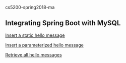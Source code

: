 cs5200-spring2018-ma

## Integrating Spring Boot with MySQL

[Insert a static hello message](http://cs5200spring2018ma-env.us-east-2.elasticbeanstalk.com/api/hello/insert)

[Insert a parameterized hello message](http://cs5200spring2018ma-env.us-east-2.elasticbeanstalk.com/api/hello/insert/JAVA)

[Retrieve all hello messages](http://cs5200spring2018ma-env.us-east-2.elasticbeanstalk.com/api/hello/select/all)
